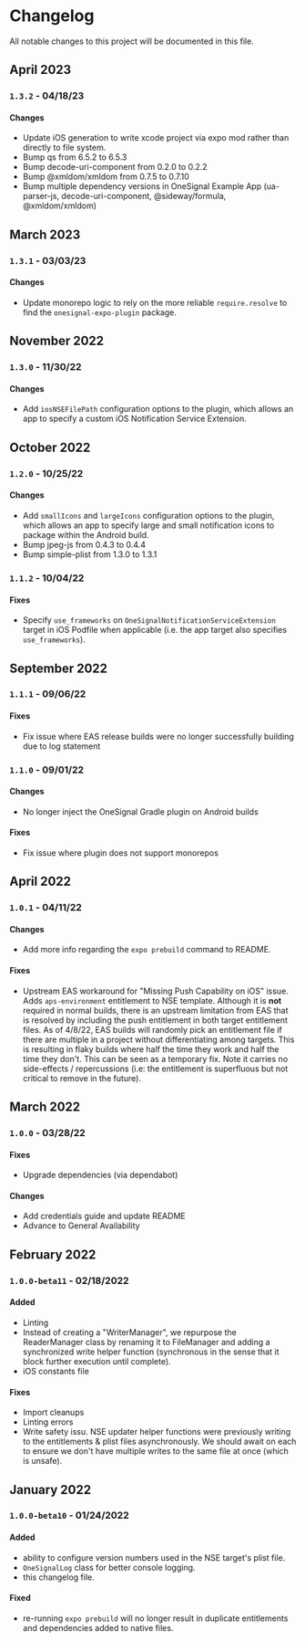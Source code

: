 # Changelog

All notable changes to this project will be documented in this file.

## April 2023

### `1.3.2` - 04/18/23

#### Changes

- Update iOS generation to write xcode project via expo mod rather than directly to file system.
- Bump qs from 6.5.2 to 6.5.3
- Bump decode-uri-component from 0.2.0 to 0.2.2
- Bump @xmldom/xmldom from 0.7.5 to 0.7.10
- Bump multiple dependency versions in OneSignal Example App (ua-parser-js, decode-uri-component, @sideway/formula, @xmldom/xmldom)

## March 2023

### `1.3.1` - 03/03/23

#### Changes

- Update monorepo logic to rely on the more reliable `require.resolve` to find the `onesignal-expo-plugin` package.

## November 2022

### `1.3.0` - 11/30/22

#### Changes

- Add `iosNSEFilePath` configuration options to the plugin, which allows an app to specify a custom iOS Notification Service Extension.

## October 2022

### `1.2.0` - 10/25/22

#### Changes

- Add `smallIcons` and `largeIcons` configuration options to the plugin, which allows an app to specify large and small notification icons to package within the Android build.
- Bump jpeg-js from 0.4.3 to 0.4.4
- Bump simple-plist from 1.3.0 to 1.3.1

### `1.1.2` - 10/04/22

#### Fixes

- Specify `use_frameworks` on `OneSignalNotificationServiceExtension` target in iOS Podfile when applicable (i.e. the app target also specifies `use_frameworks`).

## September 2022

### `1.1.1` - 09/06/22

#### Fixes

- Fix issue where EAS release builds were no longer successfully building due to log statement

### `1.1.0` - 09/01/22

#### Changes

- No longer inject the OneSignal Gradle plugin on Android builds

#### Fixes

- Fix issue where plugin does not support monorepos

## April 2022

### `1.0.1` - 04/11/22

#### Changes

- Add more info regarding the `expo prebuild` command to README.

#### Fixes

- Upstream EAS workaround for "Missing Push Capability on iOS" issue. Adds `aps-environment` entitlement to NSE template. Although it is **not** required in normal builds, there is an upstream limitation from EAS that is resolved by including the push entitlement in both target entitlement files. As of 4/8/22, EAS builds will randomly pick an entitlement file if there are multiple in a project without differentiating among targets. This is resulting in flaky builds where half the time they work and half the time they don't. This can be seen as a temporary fix. Note it carries no side-effects / repercussions (i.e: the entitlement is superfluous but not critical to remove in the future).

## March 2022

### `1.0.0` - 03/28/22

#### Fixes

- Upgrade dependencies (via dependabot)

#### Changes

- Add credentials guide and update README
- Advance to General Availability

## February 2022

### `1.0.0-beta11` - 02/18/2022

#### Added

- Linting
- Instead of creating a "WriterManager", we repurpose the ReaderManager class by renaming it to FileManager and adding a synchronized write helper function (synchronous in the sense that it block further execution until complete).
- iOS constants file

#### Fixes

- Import cleanups
- Linting errors
- Write safety issu. NSE updater helper functions were previously writing to the entitlements & plist files asynchronously. We should await on each to ensure we don't have multiple writes to the same file at once (which is unsafe).

## January 2022

### `1.0.0-beta10` - 01/24/2022

#### Added

- ability to configure version numbers used in the NSE target's plist file.
- `OneSignalLog` class for better console logging.
- this changelog file.

#### Fixed

- re-running `expo prebuild` will no longer result in duplicate entitlements and dependencies added to native files.
